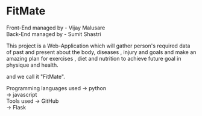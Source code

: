 # FitMate

Front-End managed by - Vijay Malusare<br>
Back-End managed by - Sumit Shastri<br>

This project is a Web-Application which will gather person's required data<br>
of past and present about the body, diseases , injury and goals and make an<br>
amazing plan for exercises , diet and nutrition to achieve future goal in <br>
physique and health.<br>

and we call it "FitMate".<br>

Programming languages used -> python <br>
                           -> javascript<br>
Tools used -> GitHub<br>
           -> Flask<br>



